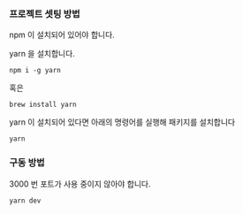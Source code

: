 ### 프로젝트 셋팅 방법

npm 이 설치되어 있어야 합니다.

yarn 을 설치합니다.

```
npm i -g yarn
```

혹은

```
brew install yarn
```

yarn 이 설치되어 있다면 아래의 명령어를 실행해 패키지를 설치합니다

```
yarn
```

### 구동 방법

3000 번 포트가 사용 중이지 않아야 합니다.

```
yarn dev
```

